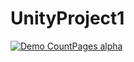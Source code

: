 # UnityProject1
[![Demo CountPages alpha](https://github.com/ARSSHEIKH/UnityProject1/blob/master/unityproject-part1.gif?raw=true)](https://www.youtube.com/watch?v=ek1j272iAmc)
